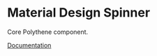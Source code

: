 # Material Design Spinner

Core Polythene component.

[Documentation](https://github.com/ArthurClemens/polythene/tree/master/docs/components/spinner.md)
